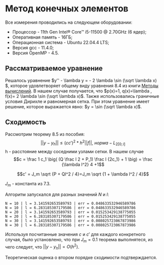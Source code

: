 # Метод конечных элементов

Все измерения проводились на следующем оборудовании:

* Процессор - 11th Gen Intel® Core™ i5-11500 @ 2.70GHz (6 ядер);
* Оперативная память - 16ГБ;
* Операционная система - Ubuntu 22.04.4 LTS;
* Версия gcc - 11.4.0;
* Версия OpenMP - 4.5.

## Рассматриваемое уравнение

Решалось уравнение $y'' - \lambda y = - 2 \lambda \sin (\sqrt \lambda x) $, которое 
удовлетворяет общему виду уравнения 8.4 из книги
[Методы вычислений](http://www.ict.nsc.ru/matmod/files/textbooks/KhakimzyanovCherny-2.pdf).
В нашем случае получается, что $p(x)=1, q(x)=\lambda , f(x)= 2 \lambda \sin (\sqrt \lambda x)$.
Также использовались граничные условия Дирихле и равномерная сетка.
При этом уравнение имеет решение, которое выражается явно: $y = \sin (\sqrt \lambda x)$.
## Сходимость 
Рассмотрим теорему 8.5 из пособия: $$\lvert\lvert y-y_h\rvert\rvert \leq (c c')^2 * h^2 \lvert\lvert f \rvert \rvert, \ норма - L_{2[0;l]} $$
 h - расстояние между соседними узлами сетки. В нашем случае $$c = \frac 1 c_1 \big( (Q \frac l 2 + P_1) \frac l {2c_1} + 1 \big) = \frac {\lambda l^2} 4 +1$$

$$c' = J_m \sqrt {P + Ql^2 / 4}=J_m \sqrt {1 + \lambda l^2 / 4}$$

$J_m$ - константа из 7.3.

Алгоритм запускался для разных значений $N$ и $l$:
```
N = 10 | l = 3.141592653589793 | err = 0.048633532946589786
N = 10 | l = 6.283185307179586 | err = 0.048633532946589786
N = 20 | l = 3.141592653589793 | err = 0.015253429138775055
N = 20 | l = 6.283185307179586 | err = 0.015253429138775055
N = 30 | l = 3.141592653589793 | err = 0.008025723067873986
N = 30 | l = 6.283185307179586 | err = 0.008025723067873986
```
Используя посчитанные значения $c$ и $c'$ для каждого конкретного случая, было установлено, что при $J_m=0.1$ теорема выполнятеся, из чего следует,
что $\lvert\lvert y-y_h\rvert\rvert = O(h^2)$.

Теоретическая оценка о втором порядке сходимости подтверждается.
